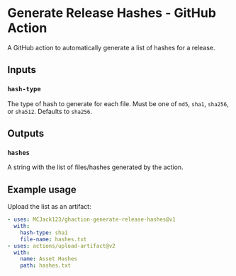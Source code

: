 # Generate Release Hashes - GitHub Action
A GitHub action to automatically generate a list of hashes for a release.

## Inputs
### `hash-type`
The type of hash to generate for each file. Must be one of `md5`, `sha1`, `sha256`, or `sha512`. Defaults to `sha256`.

## Outputs
### `hashes`
A string with the list of files/hashes generated by the action.

## Example usage
Upload the list as an artifact:  
```yml
- uses: MCJack123/ghaction-generate-release-hashes@v1
  with:
    hash-type: sha1
    file-name: hashes.txt
- uses: actions/upload-artifact@v2
  with:
    name: Asset Hashes
    path: hashes.txt
```
